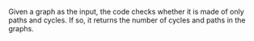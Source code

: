 Given a graph as the input, the code checks whether it is made of only paths and cycles. If so, it returns the number of cycles and paths in the graphs. 
